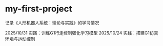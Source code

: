 # my-first-project
记录《人形机器人系统：理论与实践》的学习情况

2025/10/31	实践：训练G1行走控制强化学习模型
2025/10/24	实践：搭建G1仿真环境与运动控制
